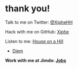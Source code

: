 #  thank you!

Talk to me on Twitter: [@XipheHH](https://twitter.com/XipheHH)

Hack with me on GitHub: [Xiphe](https://github.com/Xiphe)

Listen to me: [House on a Hill](http://houseonahill.de/)
 - [Diem](http://diem-musik.de/)

__Work with me at Jimdo: [Jobs](http://de.jimdo.com/jobs/)__
